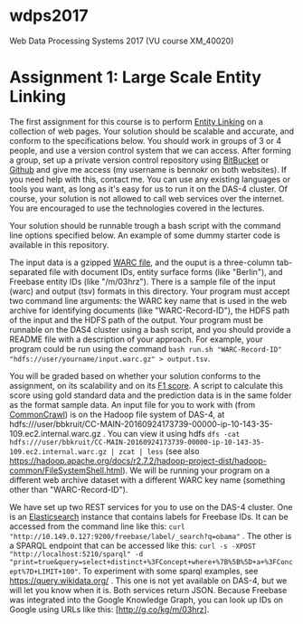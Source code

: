 # wdps2017
Web Data Processing Systems 2017 (VU course XM_40020)

# Assignment 1: Large Scale Entity Linking
The first assignment for this course is to perform [Entity Linking](https://en.wikipedia.org/wiki/Entity_linking) on a collection of web pages. Your solution should be scalable and accurate, and conform to the specifications below. You should work in groups of 3 or 4 people, and use a version control system that we can access. After forming a group, set up a private version control repository using [BitBucket](https://bitbucket.org) or [Github](http://github.com) and give me access (my username is bennokr on both websites). If you need help with this, contact me. You can use any existing languages or tools you want, as long as it's easy for us to run it on the DAS-4 cluster. Of course, your solution is not allowed to call web services over the internet. You are encouraged to use the technologies covered in the lectures.

Your solution should be runnable trough a bash script with the command line options specified below. An example of some dummy starter code is available in this repository.

The input data is a gzipped [WARC file](https://en.wikipedia.org/wiki/Web_ARChive), and the ouput is a three-column tab-separated file with document IDs, entity surface forms (like "Berlin"), and Freebase entity IDs (like "/m/03hrz"). There is a sample file of the input (warc) and output (tsv) formats in this directory. Your program must accept two command line arguments: the WARC key name that is used in the web archive for identifying documents (like "WARC-Record-ID"), the HDFS path of the input and the HDFS path of the output. Your program must be runnable on the DAS4 cluster using a bash script, and you should provide a README file with a description of your approach. For example, your program could be run using the command `bash run.sh "WARC-Record-ID" "hdfs://user/yourname/input.warc.gz" > output.tsv`.

You will be graded based on whether your solution conforms to the assignment, on its scalability and on its [F1 score](https://en.wikipedia.org/wiki/F1_score). A script to calculate this score using gold standard data and the prediction data is in the same folder as the format sample data. An input file for you to work with (from [CommonCrawl](http://commoncrawl.org)) is on the Hadoop file system of DAS-4, at hdfs:///user/bbkruit/CC-MAIN-20160924173739-00000-ip-10-143-35-109.ec2.internal.warc.gz . You can view it using hdfs `dfs -cat hdfs:///user/bbkruit/CC-MAIN-20160924173739-00000-ip-10-143-35-109.ec2.internal.warc.gz | zcat | less` (see also https://hadoop.apache.org/docs/r2.7.2/hadoop-project-dist/hadoop-common/FileSystemShell.html). We will be running your program on a different web archive dataset with a different WARC key name (something other than "WARC-Record-ID").

We have set up two REST services for you to use on the DAS-4 cluster. One is an [Elasticsearch](https://www.elastic.co/guide/en/elasticsearch/reference/2.4/index.html) instance that contains labels for Freebase IDs. It can be accessed from the command line like this: `curl "http://10.149.0.127:9200/freebase/label/_search?q=obama"` . The other is a SPARQL endpoint that can be accessed like this: `curl -s -XPOST "http://localhost:5210/sparql" -d "print=true&query=select+distinct+%3FConcept+where+%7B%5B%5D+a+%3FConcept%7D+LIMIT+100"`. To experiment with some sparql examples, see https://query.wikidata.org/ . This one is not yet available on DAS-4, but we will let you know when it is. Both services return JSON. Because Freebase was integrated into the Google Knowledge Graph, you can look up IDs on Google using URLs like this: [http://g.co/kg/m/03hrz].
